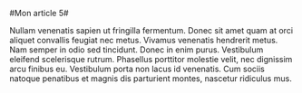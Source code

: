 #Mon article 5#

Nullam venenatis sapien ut fringilla fermentum. Donec sit amet quam at orci aliquet convallis feugiat nec metus. Vivamus venenatis hendrerit metus. Nam semper in odio sed tincidunt. Donec in enim purus. Vestibulum eleifend scelerisque rutrum. Phasellus porttitor molestie velit, nec dignissim arcu finibus eu. Vestibulum porta non lacus id venenatis. Cum sociis natoque penatibus et magnis dis parturient montes, nascetur ridiculus mus. 